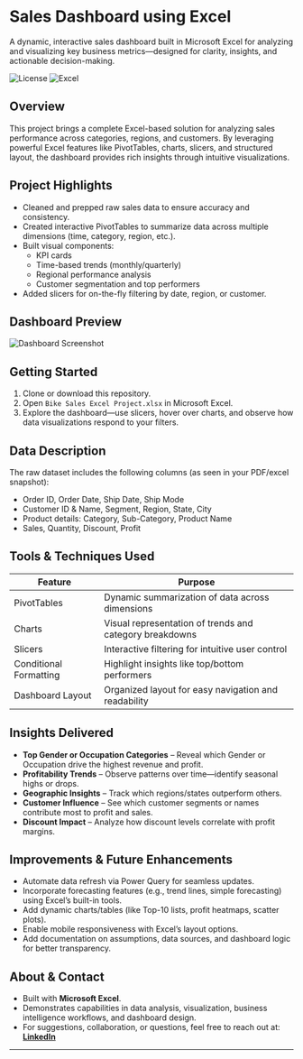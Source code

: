 # Sales Dashboard using Excel

A dynamic, interactive sales dashboard built in Microsoft Excel for analyzing and visualizing key business metrics—designed for clarity, insights, and actionable decision-making.

![License](https://img.shields.io/badge/License-MIT-yellow.svg)
![Excel](https://img.shields.io/badge/Excel-Data%20Cleaning-success?logo=microsoft-excel)

##  Overview

This project brings a complete Excel-based solution for analyzing sales performance across categories, regions, and customers. By leveraging powerful Excel features like PivotTables, charts, slicers, and structured layout, the dashboard provides rich insights through intuitive visualizations.

##  Project Highlights

- Cleaned and prepped raw sales data to ensure accuracy and consistency.
- Created interactive PivotTables to summarize data across multiple dimensions (time, category, region, etc.).
- Built visual components:
  - KPI cards
  - Time-based trends (monthly/quarterly)
  - Regional performance analysis
  - Customer segmentation and top performers
- Added slicers for on-the-fly filtering by date, region, or customer.

##  Dashboard Preview

![Dashboard Screenshot](Dashboard_Screenshot.png)


##  Getting Started

1. Clone or download this repository.
2. Open `Bike Sales Excel Project.xlsx` in Microsoft Excel.
3. Explore the dashboard—use slicers, hover over charts, and observe how data visualizations respond to your filters.

##  Data Description

The raw dataset includes the following columns (as seen in your PDF/excel snapshot):
- Order ID, Order Date, Ship Date, Ship Mode
- Customer ID & Name, Segment, Region, State, City
- Product details: Category, Sub-Category, Product Name
- Sales, Quantity, Discount, Profit

##  Tools & Techniques Used

| Feature         | Purpose                                                 |
|----------------|----------------------------------------------------------|
| PivotTables    | Dynamic summarization of data across dimensions          |
| Charts         | Visual representation of trends and category breakdowns  |
| Slicers        | Interactive filtering for intuitive user control         |
| Conditional Formatting | Highlight insights like top/bottom performers     |
| Dashboard Layout | Organized layout for easy navigation and readability   |

##  Insights Delivered

- **Top Gender or Occupation Categories** – Reveal which Gender or Occupation drive the highest revenue and profit.
- **Profitability Trends** – Observe patterns over time—identify seasonal highs or drops.
- **Geographic Insights** – Track which regions/states outperform others.
- **Customer Influence** – See which customer segments or names contribute most to profit and sales.
- **Discount Impact** – Analyze how discount levels correlate with profit margins.

##  Improvements & Future Enhancements

- Automate data refresh via Power Query for seamless updates.
- Incorporate forecasting features (e.g., trend lines, simple forecasting) using Excel’s built-in tools.
- Add dynamic charts/tables (like Top-10 lists, profit heatmaps, scatter plots).
- Enable mobile responsiveness with Excel’s layout options.
- Add documentation on assumptions, data sources, and dashboard logic for better transparency.

##  About & Contact

- Built with **Microsoft Excel**.
- Demonstrates capabilities in data analysis, visualization, business intelligence workflows, and dashboard design.
- For suggestions, collaboration, or questions, feel free to reach out at: **[LinkedIn](www.linkedin.com/in/kapil-saran-5772j48)**

---
